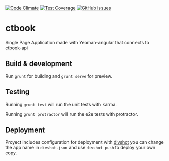 [![Code Climate](https://codeclimate.com/github/el-sonny/ctbook-front/badges/gpa.svg)](https://codeclimate.com/github/el-sonny/ctbook-front)
[![Test Coverage](https://codeclimate.com/github/el-sonny/ctbook-front/badges/coverage.svg)](https://codeclimate.com/github/el-sonny/ctbook-front/coverage)
[![GitHub issues](https://img.shields.io/github/issues/el-sonny/ctbook-front.svg)](https://github.com/el-sonny/ctbook-front/issues)

# ctbook

Single Page Application made with Yeoman-angular that connects to ctbook-api

## Build & development

Run `grunt` for building and `grunt serve` for preview.

## Testing

Running `grunt test` will run the unit tests with karma.

Running `grunt protractor` will run the e2e tests with protractor.

## Deployment

Proyect includes configuration for deployment with [divshot](divshot.io) you can change the app name in `divshot.json` and use `divshot push` to deploy your own copy.